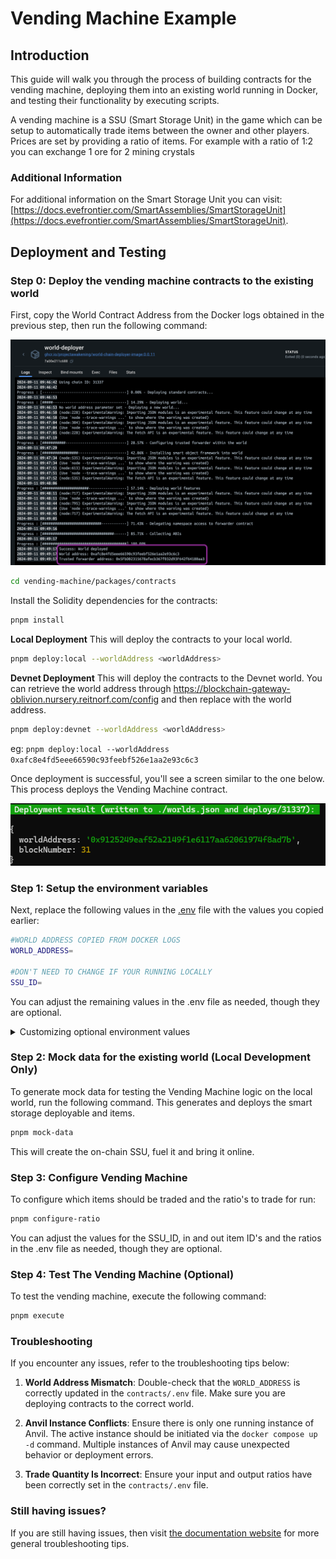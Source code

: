 # Vending Machine Example

## Introduction
This guide will walk you through the process of building contracts for the vending machine, deploying them into an existing world running in Docker, and testing their functionality by executing scripts.

A vending machine is a SSU (Smart Storage Unit) in the game which can be setup to automatically trade items between the owner and other players. Prices are set by providing a ratio of items. For example with a ratio of 1:2 you can exchange 1 ore for 2 mining crystals

### Additional Information

For additional information on the Smart Storage Unit you can visit: [https://docs.evefrontier.com/SmartAssemblies/SmartStorageUnit](https://docs.evefrontier.com/SmartAssemblies/SmartStorageUnit).

## Deployment and Testing
### Step 0: Deploy the vending machine contracts to the existing world 
First, copy the World Contract Address from the Docker logs obtained in the previous step, then run the following command:

![alt text](../readme-imgs/docker_deployment.png)

```bash
cd vending-machine/packages/contracts
```

Install the Solidity dependencies for the contracts:
```bash
pnpm install
```

**Local Deployment**
This will deploy the contracts to your local world.
```bash
pnpm deploy:local --worldAddress <worldAddress> 
```

**Devnet Deployment**
This will deploy the contracts to the Devnet world. You can retrieve the world address through https://blockchain-gateway-oblivion.nursery.reitnorf.com/config and then replace <worldAddress> with the world address. 

```bash
pnpm deploy:devnet --worldAddress <worldAddress> 
```

eg: `pnpm deploy:local --worldAddress 0xafc8e4fd5eee66590c93feebf526e1aa2e93c6c3`

Once deployment is successful, you'll see a screen similar to the one below. This process deploys the Vending Machine contract.

![alt text](./readme-imgs/deployment.png)

### Step 1: Setup the environment variables 
Next, replace the following values in the [.env](./packages/contracts/.env) file with the values you copied earlier:

```bash
#WORLD ADDRESS COPIED FROM DOCKER LOGS
WORLD_ADDRESS=

#DON'T NEED TO CHANGE IF YOUR RUNNING LOCALLY
SSU_ID=
```

You can adjust the remaining values in the .env file as needed, though they are optional.

<details markdown="block">
<summary>Customizing optional environment values</summary>

#### Items
You can set the items in and out to change which items you trade for. 

```bash
#ITEM ID 77800 - Common Ore
ITEM_IN_ID=888
#ITEM ID 77811 - Carbonaceous Ore
ITEM_OUT_ID=999
```

#### Ratios
A ratio with the in being 1 and out being 2 means that for every item a player puts into the deployable, they get two items from it. 

You can alter this ratio how you want, but be careful not to accidentally give away your whole supply of items with the wrong ratio.

```bash
#IN Ratio
IN_RATIO=1
#OUT Ratio
OUT_RATIO=2
```

</details>

### Step 2: Mock data for the existing world **(Local Development Only)**
To generate mock data for testing the Vending Machine logic on the local world, run the following command. This generates and deploys the smart storage deployable and items.

```bash
pnpm mock-data
```

This will create the on-chain SSU, fuel it and bring it online.

### Step 3: Configure Vending Machine
To configure which items should be traded and the ratio's to trade for run:

```bash
pnpm configure-ratio
```

You can adjust the values for the SSU_ID, in and out item ID's and the ratios in the .env file as needed, though they are optional.

### Step 4: Test The Vending Machine (Optional)
To test the vending machine, execute the following command:

```bash
pnpm execute
```

### Troubleshooting

If you encounter any issues, refer to the troubleshooting tips below:

1. **World Address Mismatch**: Double-check that the `WORLD_ADDRESS` is correctly updated in the `contracts/.env` file. Make sure you are deploying contracts to the correct world.
   
2. **Anvil Instance Conflicts**: Ensure there is only one running instance of Anvil. The active instance should be initiated via the `docker compose up -d` command. Multiple instances of Anvil may cause unexpected behavior or deployment errors.

3. **Trade Quantity Is Incorrect**: Ensure your input and output ratios have been correctly set in the `contracts/.env` file.  

### Still having issues?
If you are still having issues, then visit [the documentation website](https://docs.evefrontier.com/Troubleshooting) for more general troubleshooting tips.